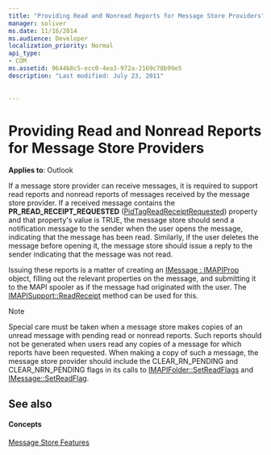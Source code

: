 ```yaml
---
title: "Providing Read and Nonread Reports for Message Store Providers"
manager: soliver
ms.date: 11/16/2014
ms.audience: Developer
localization_priority: Normal
api_type:
- COM
ms.assetid: 9644b8c5-ecc0-4ea3-972a-2169c78b99e5
description: "Last modified: July 23, 2011"
 
 
---
```


# Providing Read and Nonread Reports for Message Store Providers

  
  
**Applies to**: Outlook 
  
If a message store provider can receive messages, it is required to support read reports and nonread reports of messages received by the message store provider. If a received message contains the **PR_READ_RECEIPT_REQUESTED** ([PidTagReadReceiptRequested](pidtagreadreceiptrequested-canonical-property.md)) property and that property's value is TRUE, the message store should send a notification message to the sender when the user opens the message, indicating that the message has been read. Similarly, if the user deletes the message before opening it, the message store should issue a reply to the sender indicating that the message was not read.
  
Issuing these reports is a matter of creating an [IMessage : IMAPIProp](imessageimapiprop.md) object, filling out the relevant properties on the message, and submitting it to the MAPI spooler as if the message had originated with the user. The [IMAPISupport::ReadReceipt](imapisupport-readreceipt.md) method can be used for this. 
  
> [!NOTE]
> Special care must be taken when a message store makes copies of an unread message with pending read or nonread reports. Such reports should not be generated when users read any copies of a message for which reports have been requested. When making a copy of such a message, the message store provider should include the CLEAR_RN_PENDING and CLEAR_NRN_PENDING flags in its calls to [IMAPIFolder::SetReadFlags](imapifolder-setreadflags.md) and [IMessage::SetReadFlag](imessage-setreadflag.md). 
  
## See also

#### Concepts

[Message Store Features](message-store-features.md)

